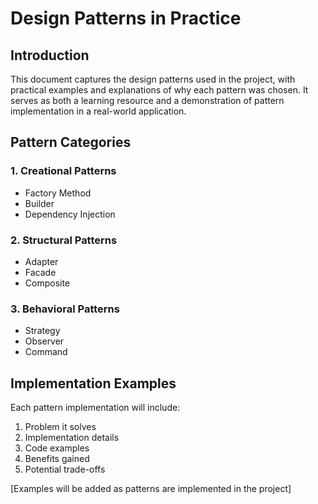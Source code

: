 # Design Patterns in Practice

## Introduction

This document captures the design patterns used in the project, with practical examples and explanations of why each pattern was chosen. It serves as both a learning resource and a demonstration of pattern implementation in a real-world application.

## Pattern Categories

### 1. Creational Patterns

- Factory Method
- Builder
- Dependency Injection

### 2. Structural Patterns

- Adapter
- Facade
- Composite

### 3. Behavioral Patterns

- Strategy
- Observer
- Command

## Implementation Examples

Each pattern implementation will include:

1. Problem it solves
2. Implementation details
3. Code examples
4. Benefits gained
5. Potential trade-offs

[Examples will be added as patterns are implemented in the project]
